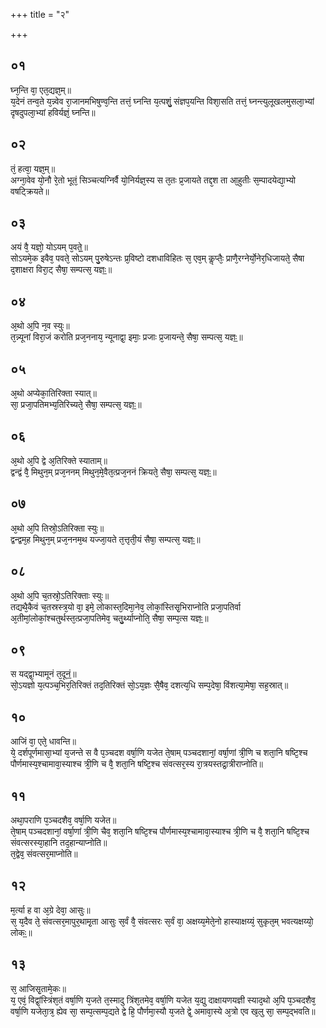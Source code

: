 +++
title = "२"

+++
## ०१
घ्न᳘न्ति वा᳘ एत᳘द्यज्ञ᳘म्॥  
य᳘देनं तन्व᳘ते य᳘न्न्वेव रा᳘जानमभिषुण्व᳘न्ति तत्तं᳘ घ्नन्ति य᳘त्पशुं᳘ संज्ञप᳘यन्ति विशा᳘सति तत्तं᳘ घ्नन्त्युलूखलमुसला᳘भ्यां दृषदुपला᳘भ्यां हविर्यज्ञं᳘ घ्नन्ति॥  
## ०२
तं᳘ हत्वा᳘ यज्ञ᳘म्॥  
अग्ना᳘वेव यो᳘नौ रे᳘तो भूतं᳘ सिञ्चत्यग्निर्वै यो᳘निर्यज्ञ᳘स्य स त᳘तः प्र᳘जायते तद्द᳘श ता आ᳘हुतीः स᳘म्पादयेद्या᳘भ्यो वषट्क्रियते॥  
## ०३
अयं वै᳘ यज्ञो᳘ योऽयम् प᳘वते᳟᳟॥  
सोऽयमे᳘क इवैव᳘ पवते᳘ सोऽयम् पु᳘रुषेऽन्तः प्र᳘विष्टो दशधाविहितः स᳘ एव᳘म् कॢप्तैः᳘ प्राणै᳘रग्नेर्यो᳘नेर᳘धिजायते᳘ सैषा द᳘शाक्षरा विरा᳘ट् सैषा᳘ सम्पत्स᳘ यज्ञः᳟॥  
## ०४
अ᳘थो अ᳘पि न᳘व स्युः॥  
त᳘न्न्यूनां विरा᳘जं करोति प्रज᳘ननाय᳘ न्यूनाद्वा᳘ इमाः᳘ प्रजाः प्र᳘जायन्ते᳘ सैषा᳘ सम्पत्स᳘ यज्ञः᳟॥  
## ०५
अ᳘थो अप्येका᳘तिरिक्ता स्यात्॥  
सा᳘ प्रजा᳘पतिमभ्य᳘तिरिच्यते᳘ सैषा᳘ सम्पत्स᳘ यज्ञः᳟॥  
## ०६
अ᳘थो अ᳘पि द्वे अ᳘तिरिक्ते स्याताम्॥  
द्वन्द्वं वै᳘ मिथुन᳘म् प्रज᳘ननम् मिथुन᳘मे᳘वैत᳘त्प्रज᳘ननं क्रियते᳘ सैषा᳘ सम्पत्स᳘ यज्ञः᳟॥  
## ०७
अ᳘थो अ᳘पि तिस्रो᳘ऽतिरिक्ता स्युः॥  
द्वन्द्वम᳘ह मिथुन᳘म् प्रज᳘ननम᳘थ यज्जा᳘यते त᳘त्तृती᳘यं सैषा᳘ सम्पत्स᳘ यज्ञः᳟॥  
## ०८
अ᳘थो अ᳘पि च᳘तस्रो᳘ऽतिरिक्ताः स्युः॥  
तद्यथै᳘कैवं च᳘तस्रस्त्र᳘यो वा᳘ इमे᳘ लोकास्त᳘दिमा᳘नेव᳘ लोकां᳘स्तिसृ᳘भिराप्नोति प्रजा᳘पतिर्वा अ᳘तीमां᳘लोकां᳘श्चतुर्थस्त᳘त्प्रजा᳘पतिमेव᳘ चतु᳘र्थ्याप्नोति᳘ सैषा᳘ सम्प᳘त्स यज्ञः᳟॥  
## ०९
स यद्द्वा᳘भ्यामूनं त᳘दूनं᳟॥  
सो᳘ऽयज्ञो य᳘त्पञ्च᳘भिर᳘तिरिक्तं तद᳘तिरिक्तं सो᳘ऽय᳘ज्ञः सै᳘षैव᳘ दशत्य᳘धि सम्प᳘देषा᳘ विंशत्या᳘मेषा᳘ सह᳘स्रात्॥  
## १०
आजिं वा᳘ एते᳘ धावन्ति॥  
ये᳘ दर्शपूर्णमासा᳘भ्यां य᳘जन्ते स वै प᳘ञ्चदश वर्षा᳘णि यजेत ते᳘षाम् पञ्चदशानां᳘ वर्षा᳘णां त्री᳘णि च शता᳘नि षष्टि᳘श्च पौर्णमास्य᳘श्चामावा᳘स्याश्च त्री᳘णि च वै᳘ शता᳘नि षष्टि᳘श्च संवत्सर᳘स्य रा᳘त्रयस्तद्रा᳘त्रीराप्नोति॥  
## ११
अथा᳘पराणि प᳘ञ्चदशैव᳘ वर्षा᳘णि यजेत॥  
ते᳘षाम् पञ्चदशानां᳘ वर्षा᳘णां त्री᳘णि चैव᳘ शता᳘नि षष्टि᳘श्च पौर्णमास्य᳘श्चामावा᳘स्याश्च त्री᳘णि च वै᳘ शता᳘नि षष्टि᳘श्च संवत्सरस्या᳘हानि तद᳘हान्याप्नोति॥  
त᳘द्वेव᳘ संवत्सर᳘माप्नोति॥  
## १२
म᳘र्त्या ह वा अ᳘ग्रे देवा᳘ आसुः॥  
स᳘ य᳘दैव ते᳘ संवत्सर᳘मापुर᳘थामृ᳘ता आसुः स᳘र्वं वै᳘ संवत्सरः स᳘र्वं वा᳘ अक्षय्य᳘मेते᳘नो हास्याक्षय्यं᳘ सुकृत᳘म् भवत्यक्षय्यो᳘ लोकः᳟॥  
## १३
स᳘ आजिसृ᳘तामे᳘कः॥  
य᳘ एवं᳘ विद्वां᳘स्त्रिंश᳘तं वर्षा᳘णि य᳘जते त᳘स्मादु त्रिंश᳘तमेव᳘ वर्षा᳘णि यजेत य᳘द्यु दाक्षायणयज्ञी स्याद᳘थो अ᳘पि प᳘ञ्चदशैव᳘ वर्षा᳘णि यजेता᳘त्र᳘ ह्येव सा᳘ सम्प᳘त्सम्प᳘द्यते द्वे हि᳘ पौर्णमा᳘स्यौ य᳘जते द्वे᳘ अमावा᳘स्ये अ᳘त्रो एव ख᳘लु सा᳘ सम्प᳘द्भवति॥  
